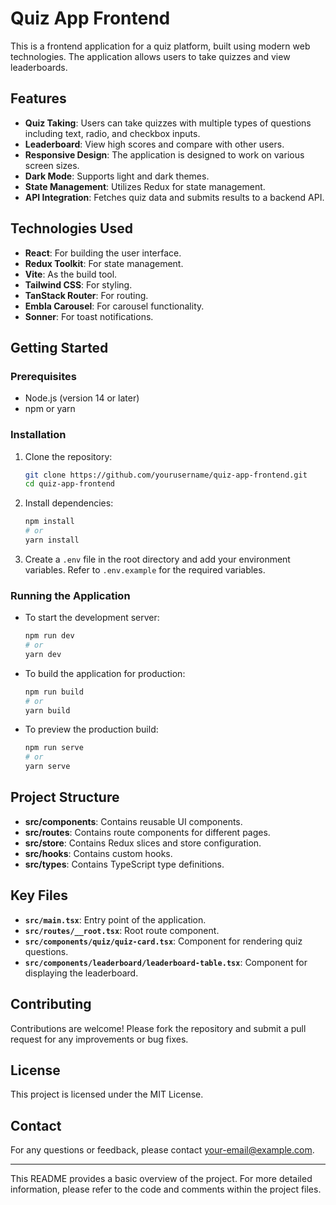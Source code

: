 # Quiz App Frontend

This is a frontend application for a quiz platform, built using modern web technologies. The application allows users to take quizzes and view leaderboards.

## Features

- **Quiz Taking**: Users can take quizzes with multiple types of questions including text, radio, and checkbox inputs.
- **Leaderboard**: View high scores and compare with other users.
- **Responsive Design**: The application is designed to work on various screen sizes.
- **Dark Mode**: Supports light and dark themes.
- **State Management**: Utilizes Redux for state management.
- **API Integration**: Fetches quiz data and submits results to a backend API.

## Technologies Used

- **React**: For building the user interface.
- **Redux Toolkit**: For state management.
- **Vite**: As the build tool.
- **Tailwind CSS**: For styling.
- **TanStack Router**: For routing.
- **Embla Carousel**: For carousel functionality.
- **Sonner**: For toast notifications.

## Getting Started

### Prerequisites

- Node.js (version 14 or later)
- npm or yarn

### Installation

1. Clone the repository:

   ```bash
   git clone https://github.com/yourusername/quiz-app-frontend.git
   cd quiz-app-frontend
   ```

2. Install dependencies:

   ```bash
   npm install
   # or
   yarn install
   ```

3. Create a `.env` file in the root directory and add your environment variables. Refer to `.env.example` for the required variables.

### Running the Application

- To start the development server:

  ```bash
  npm run dev
  # or
  yarn dev
  ```

- To build the application for production:

  ```bash
  npm run build
  # or
  yarn build
  ```

- To preview the production build:

  ```bash
  npm run serve
  # or
  yarn serve
  ```

## Project Structure

- **src/components**: Contains reusable UI components.
- **src/routes**: Contains route components for different pages.
- **src/store**: Contains Redux slices and store configuration.
- **src/hooks**: Contains custom hooks.
- **src/types**: Contains TypeScript type definitions.

## Key Files

- **`src/main.tsx`**: Entry point of the application.
- **`src/routes/__root.tsx`**: Root route component.
- **`src/components/quiz/quiz-card.tsx`**: Component for rendering quiz questions.
- **`src/components/leaderboard/leaderboard-table.tsx`**: Component for displaying the leaderboard.

## Contributing

Contributions are welcome! Please fork the repository and submit a pull request for any improvements or bug fixes.

## License

This project is licensed under the MIT License.

## Contact

For any questions or feedback, please contact [your-email@example.com](mailto:your-email@example.com).

---

This README provides a basic overview of the project. For more detailed information, please refer to the code and comments within the project files.
